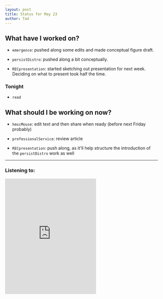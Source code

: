 ```yaml
---
layout: post 
title: Status for May 23 
author: Tad
---
```


## What have I worked on?

* `emergence`: pushed along some edits and made conceptual figure draft. 

* `persistDistro`: pushed along a bit conceptually. 

* `RECpresentation`: started sketching out presentation for next week. Deciding on what to present took half the time. 




### Tonight

* `read`



## What should I be working on now?

* `hmscMouse`: edit text and then share when ready (before next Friday probably)

* `professionalService`: review article

* `RECpresentation`: push along, as it'll help structure the introduction of the `persistDistro` work as well




--- 

### Listening to:

<iframe src='https://embed.spotify.com/?uri=spotify%3Atrack%3A7ofZgS5xDW0XodfjaXWvZG' width='300' height='380' frameborder='0' allowtransparency='true'></iframe>

<i class='fa fa-code' style='color:pink'></i>
